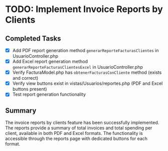 # TODO: Implement Invoice Reports by Clients

## Completed Tasks
- [x] Add PDF report generation method `generarReporteFacturasClientes` in UsuarioController.php
- [x] Add Excel report generation method `generarReporteFacturasClientesExcel` in UsuarioController.php
- [x] Verify FacturaModel.php has `obtenerFacturasConCliente` method (exists and correct)
- [x] Verify view buttons exist in vistas/Usuarios/reportes.php (PDF and Excel buttons present)
- [x] Test report generation functionality

## Summary
The invoice reports by clients feature has been successfully implemented. The reports provide a summary of total invoices and total spending per client, available in both PDF and Excel formats. The functionality is accessible through the reports page with dedicated buttons for each format.
